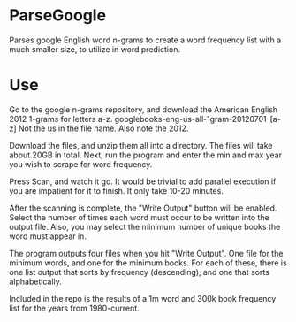 # ParseGoogle
Parses google English word n-grams to create a word frequency list with a much smaller size, to utilize in word prediction.

# Use
Go to the google n-grams repository, and download the American English 2012 1-grams for letters a-z.
googlebooks-eng-us-all-1gram-20120701-[a-z]
Not the us in the file name. Also note the 2012.

Download the files, and unzip them all into a directory. The files will take about 20GB in total.
Next, run the program and enter the min and max year you wish to scrape for word frequency.

Press Scan, and watch it go. It would be trivial to add parallel execution if you are impatient for it to finish. It only take 10-20 minutes.

After the scanning is complete, the "Write Output" button will be enabled. Select the number of times each word must occur to be written into the output file.
Also, you may select the minimum number of unique books the word must appear in.

The program outputs four files when you hit "Write Output".
One file for the minimum words, and one for the minimum books.
For each of these, there is one list output that sorts by frequency (descending), and one that sorts alphabetically.

Included in the repo is the results of a 1m word and 300k book frequency list for the years from 1980-current.
